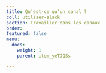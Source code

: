```yaml
---
title: Qu’est-ce qu’un canal ?
coll: utiliser-slack
section: Travailler dans les canaux
order: 
featured: false
menu:
  docs:
    weight: 1
    parent: item_yeTJQSs

---
```

